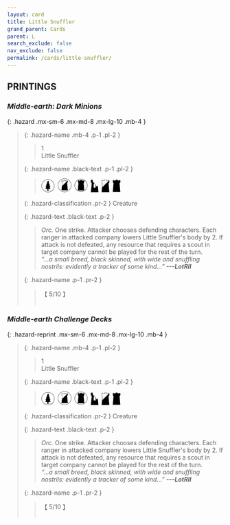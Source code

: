 ```yaml
---
layout: card
title: Little Snuffler
grand_parent: Cards
parent: L
search_exclude: false
nav_exclude: false
permalink: /cards/little-snuffler/
---
```


## PRINTINGS


### _Middle-earth: Dark Minions_

{: .hazard .mx-sm-6 .mx-md-8 .mx-lg-10 .mb-4 }
> {: .hazard-name .mb-4 .p-1 .pl-2 }
> > <div class="hazard-mp">1</div>
> > <div class="card-name">Little Snuffler</div>
>
> {: .hazard-name .black-text .p-1 .pl-2 }
> > ![](/assets/images/wilderness.svg)&ensp;![](/assets/images/shadow-land.svg)&ensp;![](/assets/images/dark-domain.svg)&ensp;![](/assets/images/ruinlair.svg)&ensp;![](/assets/images/shadow-hold.svg)&ensp;![](/assets/images/dark-hold.svg)
>
> {: .hazard-classification .pr-2 }
> Creature
>
> {: .hazard-text .black-text .p-2 }
> > _Orc._ One strike. Attacker chooses defending characters. Each ranger in attacked company lowers Little Snuffler's body by 2. If attack is not defeated, any resource that requires a scout in target company cannot be played for the rest of the turn.   <br>_“...a small breed, black skinned, with wide and snuffling nostrils: evidently a tracker of some kind...”_ ***---&#65279;LotRII*** 
>
> {: .hazard-name .p-1 .pr-2 }
> > <div class="card-shield">【 5/10 】</div>
> > <div class="card-corruption">&nbsp;</div>

### _Middle-earth Challenge Decks_

{: .hazard-reprint .mx-sm-6 .mx-md-8 .mx-lg-10 .mb-4 }
> {: .hazard-name .mb-4 .p-1 .pl-2 }
> > <div class="hazard-mp">1</div>
> > <div class="card-name">Little Snuffler</div>
>
> {: .hazard-name .black-text .p-1 .pl-2 }
> > ![](/assets/images/wilderness.svg)&ensp;![](/assets/images/shadow-land.svg)&ensp;![](/assets/images/dark-domain.svg)&ensp;![](/assets/images/ruinlair.svg)&ensp;![](/assets/images/shadow-hold.svg)&ensp;![](/assets/images/dark-hold.svg)
>
> {: .hazard-classification .pr-2 }
> Creature
>
> {: .hazard-text .black-text .p-2 }
> > _Orc._ One strike. Attacker chooses defending characters. Each ranger in attacked company lowers Little Snuffler's body by 2. If attack is not defeated, any resource that requires a scout in target company cannot be played for the rest of the turn.   <br>_“...a small breed, black skinned, with wide and snuffling nostrils: evidently a tracker of some kind...”_ ***---&#65279;LotRII*** 
>
> {: .hazard-name .p-1 .pr-2 }
> > <div class="card-shield">【 5/10 】</div>
> > <div class="card-corruption-white">&nbsp;</div>
